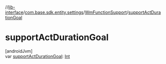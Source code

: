 //[lib-interface](../../../index.md)/[com.base.sdk.entity.settings](../index.md)/[WmFunctionSupport](index.md)/[supportActDurationGoal](support-act-duration-goal.md)

# supportActDurationGoal

[androidJvm]\
var [supportActDurationGoal](support-act-duration-goal.md): [Int](https://kotlinlang.org/api/latest/jvm/stdlib/kotlin/-int/index.html)
